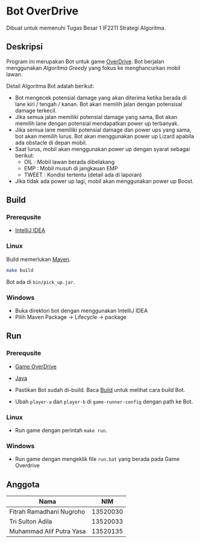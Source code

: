 # Bot OverDrive 

Dibuat untuk memenuhi Tugas Besar 1 IF2211 Strategi Algoritma.

## Deskripsi

Program ini merupakan Bot untuk game [OverDrive](https://github.com/EntelectChallenge/2020-Overdrive). Bot berjalan menggunakan *Algoritma Greedy* yang fokus ke menghancurkan mobil lawan. 

Detail Algoritma Bot adalah berikut:

 - Bot mengecek potensial damage yang akan diterima ketika berada di lane kiri / tengah / kanan. Bot akan memilih jalan dengan potensisal damage terkecil.
 - Jika semua jalan memiliki potensial damage yang sama, Bot akan memilih lane dengan potensial mendapatkan power up terbanyak.
 - Jika semua lane memiliki potensial damage dan power ups yang sama, bot akan memilih lurus. Bot akan menggunakan power up Lizard apabila ada obstacle di depan mobil.
 - Saat lurus, mobil akan menggunakan power up dengan syarat sebagai berikut:
   - OIL    : Mobil lawan berada dibelakang 
   - EMP    : Mobil musuh di jangkauan EMP
   - TWEET  : Kondisi tertentu (detail ada di laporan)
 - Jika tidak ada power up lagi, mobil akan menggunakan power up Boost.

## Build

### Prerequsite
- [IntelIiJ IDEA](https://www.jetbrains.com/idea/)
### Linux

Build memerlukan [Maven](https://maven.apache.org/).

```bash
make build
```

Bot ada di `bin/pick_up.jar`.

### Windows

- Buka direktori bot dengan menggunakan IntelIiJ IDEA
- Pilih Maven Package -> Lifecycle -> package

## Run

### Prerequsite

 - [Game OverDrive](https://github.com/EntelectChallenge/2020-Overdrive/releases/tag/2020.3.4)
 - [Java](https://www.java.com/)

 - Pastikan Bot sudah di-build. Baca [Build](#build) untuk melihat cara build Bot.
 - Ubah `player-a` dan `player-b` di `game-runner-config` dengan path ke Bot.
### Linux

 - Run game dengan perintah `make run`.

### Windows
 - Run game dengan mengeklik file `run.bat` yang berada pada Game Overdrive
## Anggota

| Nama | NIM |
| ---- | -------- |
| Fitrah Ramadhani Nugroho | 13520030 |
| Tri Sulton Adila | 13520033 |
| Muhammad Alif Putra Yasa | 13520135 |
